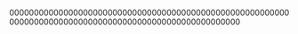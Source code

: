 
00000000000000000000000000000000000000000000000000000000000000000000000000000000000000000000000000000000

